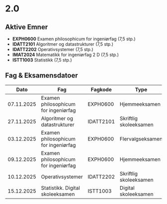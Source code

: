 # 2.0

## Aktive Emner
- **EXPH0600** Examen philosophicum for ingeniørfag (7,5 stp.)
- **IDATT2101** Algoritmer og datastrukturer (7,5 stp.)
- **IDATT2202** Operativsystemer (7,5 stp.)
- **IMAT2024** Matematikk for ingeniørfag 2 D (7,5 stp.)
- **ISTT1003** Statistikk (7,5 stp.)

## Fag & Eksamensdatoer
| Dato        | Fag                                | Fagkode   | Type                |
|-------------|------------------------------------|-----------|---------------------|
| 07.11.2025  | Examen philosophicum for ingeniørfag | EXPH0600  | Hjemmeeksamen       |
| 27.11.2025  | Algoritmer og datastrukturer        | IDATT2101 | Skriftlig skoleeksamen |
| 03.12.2025  | Examen philosophicum for ingeniørfag | EXPH0600  | Flervalgseksamen    |
| 09.12.2025  | Examen philosophicum for ingeniørfag | EXPH0600  | Hjemmeeksamen       |
| 10.12.2025  | Operativsystemer                    | IDATT2202 | Skriftlig skoleeksamen |
| 15.12.2025  | Statistikk. Digital skoleeksamen    | ISTT1003  | Digital skoleeksamen |